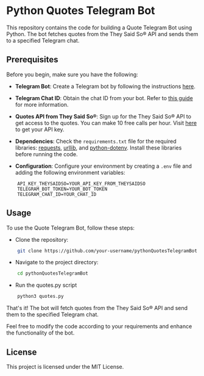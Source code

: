 
# Python Quotes Telegram Bot

This repository contains the code for building a Quote Telegram Bot using Python. The bot fetches quotes from the They Said So® API and sends them to a specified Telegram chat.

## Prerequisites

Before you begin, make sure you have the following:

* **Telegram Bot**: Create a Telegram bot by following the instructions [here](https://core.telegram.org/bots).

* **Telegram Chat ID**: Obtain the chat ID from your bot. Refer to [this guide](https://core.telegram.org/bots#3-how-do-i-create-a-bot) for more information.

* **Quotes API from They Said So®**: Sign up for the They Said So® API to get access to the quotes. You can make 10 free calls per hour. Visit [here](https://theysaidso.com/api/) to get your API key.

* **Dependencies**: Check the `requirements.txt` file for the required libraries: [requests](https://pypi.org/project/requests/), [urllib](https://pypi.org/project/urllib3/), and [python-dotenv](https://pypi.org/project/python-dotenv/). Install these libraries before running the code.

* **Configuration**: Configure your environment by creating a `.env` file and adding the following environment variables:
```.env
	API_KEY_THEYSAIDSO=YOUR_API_KEY_FROM_THEYSAIDSO
	TELEGRAM_BOT_TOKEN=YOUR_BOT_TOKEN
	TELEGRAM_CHAT_ID=YOUR_CHAT_ID
```

## Usage
To use the Quote Telegram Bot, follow these steps:

* Clone the repository:

```bash
	git clone https://github.com/your-username/pythonQuotesTelegramBot.git
```

* Navigate to the project directory:
```bash
	cd pythonQuotesTelegramBot
```

* Run the quotes.py script 
``` bash
	python3 quotes.py
```

That's it! The bot will fetch quotes from the They Said So® API and send them to the specified Telegram chat.

Feel free to modify the code according to your requirements and enhance the functionality of the bot.

## License

This project is licensed under the MIT License.